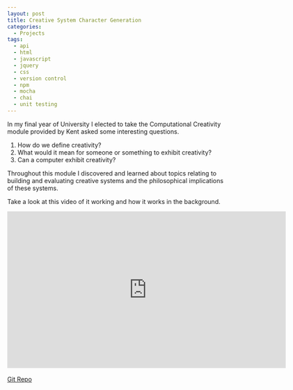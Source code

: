 ```yaml
---
layout: post
title: Creative System Character Generation
categories:
  - Projects
tags:
  - api
  - html
  - javascript
  - jquery
  - css
  - version control
  - npm
  - mocha
  - chai
  - unit testing
---
```


In my final year of University I elected to take the Computational Creativity module provided by Kent asked some interesting questions.

1. How do we define creativity?
2. What would it mean for someone or something to exhibit creativity?
3. Can a computer exhibit creativity?

Throughout this module I discovered and learned about topics relating to building and evaluating creative systems and the philosophical implications of these systems.

Take a look at this video of it working and how it works in the background.

<div class="embed-responsive">
  <iframe width="640" height="360" src="https://www.youtube.com/embed/2bfK1jJ3qZU" frameborder="0" allowfullscreen></iframe>
</div>
<br>
<a href="https://github.com/mikey-wotton/creative-character-generator" class="btn z-depth-2">Git Repo</a>
<br>
